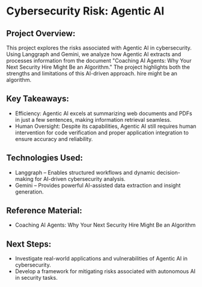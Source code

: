 # Cybersecurity Risk: Agentic AI

## Project Overview:

This project explores the risks associated with Agentic AI in cybersecurity. Using Langgraph and Gemini, we analyze how Agentic AI extracts and processes information from the document "Coaching AI Agents: Why Your Next Security Hire Might Be an Algorithm." The project highlights both the strengths and limitations of this AI-driven approach.
hire might be an algorithm.

## Key Takeaways:

- Efficiency: Agentic AI excels at summarizing web documents and PDFs in just a few sentences, making information retrieval seamless.
- Human Oversight: Despite its capabilities, Agentic AI still requires human intervention for code verification and proper application integration to ensure accuracy and reliability.

## Technologies Used:

- Langgraph – Enables structured workflows and dynamic decision-making for AI-driven cybersecurity analysis.
- Gemini – Provides powerful AI-assisted data extraction and insight generation.

## Reference Material:

- Coaching AI Agents: Why Your Next Security Hire Might Be an Algorithm

## Next Steps:

- Investigate real-world applications and vulnerabilities of Agentic AI in cybersecurity.
- Develop a framework for mitigating risks associated with autonomous AI in security tasks.

